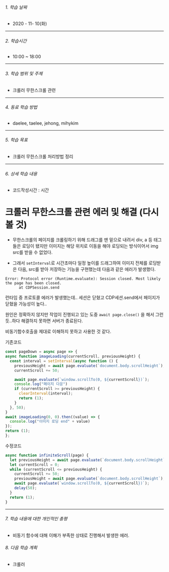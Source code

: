 ###### 1. 학습 날짜

- 2020 - 11- 10(화)

---

###### 2. 학습시간

- 10:00 ~ 18:00

---

###### 3. 학습 범위 및 주제

- 크롤러 무한스크롤 관련

---

###### 4. 동료 학습 방법 

- daelee, taelee, jehong, mihykim

---

###### 5. 학습 목표 

- 크롤러 무한스크롤 처리방법 정리

---

###### 6. 상세 학습 내용

- 코드작성시간 :  시간

# 크롤러 무한스크롤 관련 에러 및 해결 (다시 볼 것)

- 무한스크롤의 페이지를 크롤링하기 위해 드래그를 맨 밑으로 내려서 div, a 등 태그들은 로딩이 됐지만 이미지는 해당 위치로 이동을 해야 로딩되는 방식이어서 img src를 받을 수 없었다. 

- 그래서 `setInterval`로 시간초마다 일정 높이를 드래그하여 이미지 전체를 로딩받은 다음, src를 받아 저장하는 기능을 구현했는데 다음과 같은 에러가 발생했다.

```
Error: Protocol error (Runtime.evaluate): Session closed. Most likely the page has been closed.
      at CDPSession.send
```

런타임 중 프로토콜 에러가 발생했는데.. 세션은 닫혔고 CDP세션.send에서 페이지가 닫혔을 가능성이 높다..

원인은 정확하지 않지만 작업이 진행되고 있는 도중  `await page.close()` 을 해서 그런듯..하다 해결하지 못하면 서버가 종료된다. 



비동기함수호출을 제대로 이해하지 못하고 사용한 것 같다.

기존코드

```javascript
const pageDown = async page => {
async function imageLoading(currentScroll, previousHeight) {
  const interval = setInterval(async function () {
    previousHeight = await page.evaluate(`document.body.scrollHeight`);
    currentScroll += 50;

    await page.evaluate(`window.scrollTo(0, ${currentScroll})`);
    console.log("페이지 다운")
    if (currentScroll >= previousHeight) {
      clearInterval(interval);
      return (1);
    }
  }, 50);
}
await imageLoading(0, 0).then((value) => {
  console.log("이미지 로딩 end" + value)
});
return (1);
};
```

 



수정코드

```javascript
async function infiniteScroll(page) {
  let previousHeight = await page.evaluate(`document.body.scrollHeight`);
  let currentScroll = 0;
  while (currentScroll <= previousHeight) {
    currentScroll += 50;
    previousHeight = await page.evaluate(`document.body.scrollHeight`);
    await page.evaluate(`window.scrollTo(0, ${currentScroll})`);
    delay(50);
  }
  return (1);
}
```

---

###### 7. 학습 내용에 대한 개인적인 총평

- 비동기 함수에 대해 이해가 부족한 상태로 진행해서 발생한 에러.

###### 8. 다음 학습 계획

- 크롤러